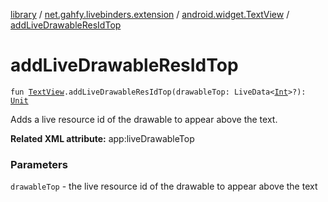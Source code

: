 [library](../../index.md) / [net.gahfy.livebinders.extension](../index.md) / [android.widget.TextView](index.md) / [addLiveDrawableResIdTop](./add-live-drawable-res-id-top.md)

# addLiveDrawableResIdTop

`fun `[`TextView`](https://developer.android.com/reference/android/widget/TextView.html)`.addLiveDrawableResIdTop(drawableTop: LiveData<`[`Int`](https://kotlinlang.org/api/latest/jvm/stdlib/kotlin/-int/index.html)`>?): `[`Unit`](https://kotlinlang.org/api/latest/jvm/stdlib/kotlin/-unit/index.html)

Adds a live resource id of the drawable to appear above the text.

**Related XML attribute:** app:liveDrawableTop

### Parameters

`drawableTop` - the live resource id of the drawable to appear above the text